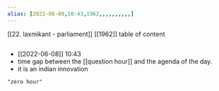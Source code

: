 ```yaml
---
alias: [2022-06-08,10:43,1962,,,,,,,,,,]
---
```

[[22. laxmikant - parliament]] [[1962]]
table of content
```toc
```

- [[2022-06-08]] 10:43
- time gap between the [[question hour]] and the agenda of the day.
- it is an indian innovation
```query
"zero hour"
```